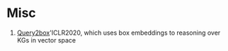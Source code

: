 # Misc
1. [Query2box](https://openreview.net/forum?id=BJgr4kSFDS)'ICLR2020, which uses box embeddings to reasoning over KGs in vector space
